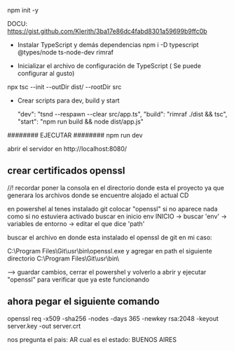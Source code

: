 npm init -y


DOCU: https://gist.github.com/Klerith/3ba17e86dc4fabd8301a59699b9ffc0b


* Instalar TypeScript y demás dependencias
npm i -D typescript @types/node ts-node-dev rimraf

* Inicializar el archivo de configuración de TypeScript ( Se puede configurar al gusto)

npx tsc --init --outDir dist/ --rootDir src

* Crear scripts para dev, build y start

  "dev": "tsnd --respawn --clear src/app.ts",
  "build": "rimraf ./dist && tsc",
  "start": "npm run build && node dist/app.js"

######## EJECUTAR ########
npm run dev

abrir el servidor en 
http://localhost:8080/

## crear certificados openssl
//! recordar poner la consola en el directorio donde esta el proyecto ya que generara los archivos donde se encuentre alojado el actual CD

en powershel al tenes instalado git colocar "openssl"
si no aparece nada como si no estuviera activado buscar en inicio env
INICIO -> buscar 'env' -> variables de entorno
-> editar el que dice 'path'

buscar el archivo en donde esta instalado el openssl de git en mi caso:

C:\Program Files\Git\usr\bin\openssl.exe
y agregar en path el siguiente directorio
C:\Program Files\Git\usr\bin\

--> guardar cambios, cerrar el powershel y volverlo a abrir y ejecutar "openssl" para verificar que ya este funcionando

## ahora pegar el siguiente comando

openssl req -x509 -sha256 -nodes -days 365 -newkey rsa:2048 -keyout server.key -out server.crt

nos pregunta el pais: AR
cual es el estado: BUENOS AIRES
